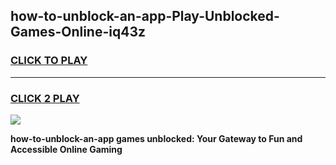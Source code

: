 
## how-to-unblock-an-app-Play-Unblocked-Games-Online-iq43z
<h3>
<a href="https://premium76.site?title=how-to-unblock-an-app&ref=25A">CLICK TO PLAY</a></h3>
<hr>

<h3>
<a href="https://premium76.site?title=how-to-unblock-an-app&ref=25A">CLICK 2 PLAY</a>
  
</h3>

<a href="https://premium76.site?title=how-to-unblock-an-app&ref=25A"><img src="https://clearcache.store/games.png"></a>


**how-to-unblock-an-app games unblocked: Your Gateway to Fun and Accessible Online Gaming**
